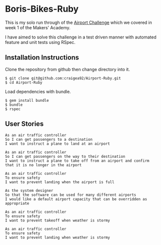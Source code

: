 # Boris-Bikes-Ruby

This is my solo run through of the [Airport Challenge](https://github.com/makersacademy/airport_challenge) which we covered in week 1 of the Makers' Academy. 

I have aimed to solve this challenge in a test driven manner with automated feature and unit tests using RSpec.

## Installation Instructions

Clone the repository from github then change directory into it.

```
$ git clone git@github.com:craigea92/Airport-Ruby.git
$ cd Airport-Ruby
```

Load dependencies with bundle.

```
$ gem install bundle
$ bundle
$ rspec
```

## User Stories

```
As an air traffic controller 
So I can get passengers to a destination 
I want to instruct a plane to land at an airport

As an air traffic controller 
So I can get passengers on the way to their destination 
I want to instruct a plane to take off from an airport and confirm that it is no longer in the airport

As an air traffic controller 
To ensure safety 
I want to prevent landing when the airport is full 

As the system designer
So that the software can be used for many different airports
I would like a default airport capacity that can be overridden as appropriate

As an air traffic controller 
To ensure safety 
I want to prevent takeoff when weather is stormy 

As an air traffic controller 
To ensure safety 
I want to prevent landing when weather is stormy 
```
